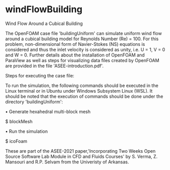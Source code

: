 # windFlowBuilding
Wind Flow Around a Cubical Building

The OpenFOAM case file 'buildingUniform' can simulate uniform wind flow around a cubical building model for Reynolds Number (Re) = 100. For this problem, non-dimensional form of Navier-Stokes (NS) equations is considered and thus the inlet velocity is considered as unity, i.e. U = 1, V = 0 and W = 0. Further details about the installation of OpenFOAM and ParaView as well as steps for visualizing data files created by OpenFOAM are provided in the file 'ASEE-introduction.pdf'.

Steps for executing the case file:

To run the simulation, the following commands should be executed in the Linux terminal or in Ubuntu under Windows Subsystem Linux (WSL). It should be noted that the execution of commands should be done under the directory 'buildingUniform':

• Generate hexahedral multi-block mesh

$ blockMesh

• Run the simulation

$ icoFoam

These are part of the ASEE-2021 paper,'Incorporating Two Weeks Open Source Software Lab Module in CFD and Fluids Courses' by S. Verma, Z. Mansouri and R.P. Selvam from the Univeristy of Arkansas.
